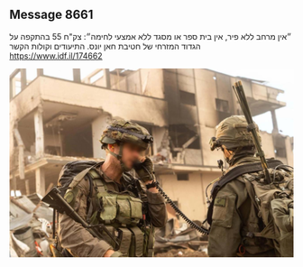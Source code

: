## Message 8661

״אין מרחב ללא פיר, אין בית ספר או מסגד ללא אמצעי לחימה״: 
צק"ח 55 בהתקפה על הגדוד המזרחי של חטיבת חאן יונס. התיעודים וקולות הקשר
https://www.idf.il/174662

![Photo](./8661/8661_photo.jpg)
